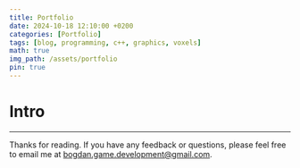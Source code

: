 ```yaml
---
title: Portfolio
date: 2024-10-18 12:10:00 +0200
categories: [Portfolio]
tags: [blog, programming, c++, graphics, voxels]
math: true
img_path: /assets/portfolio
pin: true
---
```

# Intro


---


Thanks for reading. If you have any feedback or questions, please feel free to email me at bogdan.game.development@gmail.com. 

